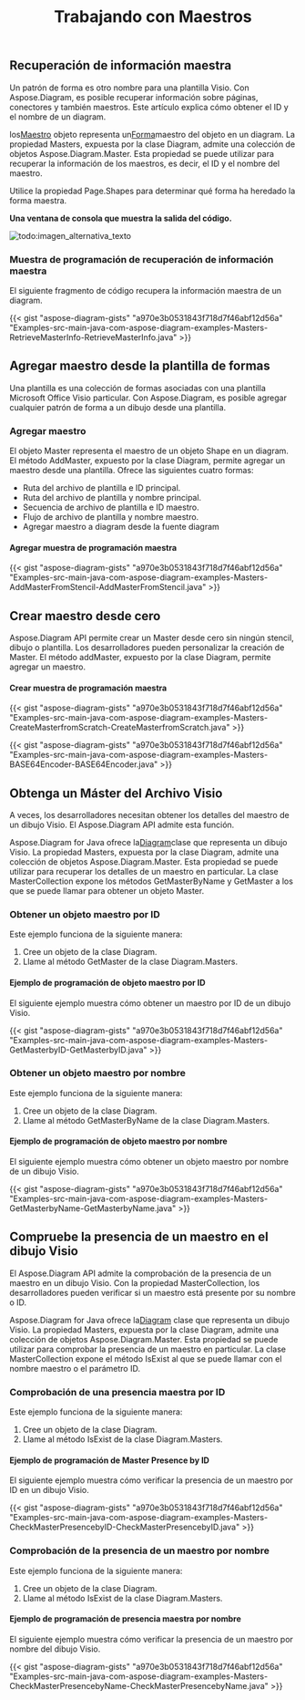 ﻿---
title: Trabajando con Maestros
type: docs
weight: 30
url: /es/java/working-with-masters/
---
## **Recuperación de información maestra**
Un patrón de forma es otro nombre para una plantilla Visio. Con Aspose.Diagram, es posible recuperar información sobre páginas, conectores y también maestros. Este artículo explica cómo obtener el ID y el nombre de un diagram.

 los[Maestro](https://reference.aspose.com/diagram/java/com.aspose.diagram/master) objeto representa un[Forma](https://reference.aspose.com/diagram/java/com.aspose.diagram/shape)maestro del objeto en un diagram. La propiedad Masters, expuesta por la clase Diagram, admite una colección de objetos Aspose.Diagram.Master. Esta propiedad se puede utilizar para recuperar la información de los maestros, es decir, el ID y el nombre del maestro.

Utilice la propiedad Page.Shapes para determinar qué forma ha heredado la forma maestra.

**Una ventana de consola que muestra la salida del código.** 

![todo:imagen_alternativa_texto](http://i.imgur.com/DPn5sP9.png)
### **Muestra de programación de recuperación de información maestra**
El siguiente fragmento de código recupera la información maestra de un diagram.

{{< gist "aspose-diagram-gists" "a970e3b0531843f718d7f46abf12d56a" "Examples-src-main-java-com-aspose-diagram-examples-Masters-RetrieveMasterInfo-RetrieveMasterInfo.java" >}}
## **Agregar maestro desde la plantilla de formas**
Una plantilla es una colección de formas asociadas con una plantilla Microsoft Office Visio particular. Con Aspose.Diagram, es posible agregar cualquier patrón de forma a un dibujo desde una plantilla.
### **Agregar maestro**
El objeto Master representa el maestro de un objeto Shape en un diagram. El método AddMaster, expuesto por la clase Diagram, permite agregar un maestro desde una plantilla. Ofrece las siguientes cuatro formas:

- Ruta del archivo de plantilla e ID principal.
- Ruta del archivo de plantilla y nombre principal.
- Secuencia de archivo de plantilla e ID maestro.
- Flujo de archivo de plantilla y nombre maestro.
- Agregar maestro a diagram desde la fuente diagram
#### **Agregar muestra de programación maestra**
{{< gist "aspose-diagram-gists" "a970e3b0531843f718d7f46abf12d56a" "Examples-src-main-java-com-aspose-diagram-examples-Masters-AddMasterFromStencil-AddMasterFromStencil.java" >}}
## **Crear maestro desde cero**
Aspose.Diagram API permite crear un Master desde cero sin ningún stencil, dibujo o plantilla. Los desarrolladores pueden personalizar la creación de Master. El método addMaster, expuesto por la clase Diagram, permite agregar un maestro.
#### **Crear muestra de programación maestra**
{{< gist "aspose-diagram-gists" "a970e3b0531843f718d7f46abf12d56a" "Examples-src-main-java-com-aspose-diagram-examples-Masters-CreateMasterfromScratch-CreateMasterfromScratch.java" >}}

{{< gist "aspose-diagram-gists" "a970e3b0531843f718d7f46abf12d56a" "Examples-src-main-java-com-aspose-diagram-examples-Masters-BASE64Encoder-BASE64Encoder.java" >}}
## **Obtenga un Máster del Archivo Visio**
A veces, los desarrolladores necesitan obtener los detalles del maestro de un dibujo Visio. El Aspose.Diagram API admite esta función.

 Aspose.Diagram for Java ofrece la[Diagram](https://reference.aspose.com/diagram/java/com.aspose.diagram/diagram)clase que representa un dibujo Visio. La propiedad Masters, expuesta por la clase Diagram, admite una colección de objetos Aspose.Diagram.Master. Esta propiedad se puede utilizar para recuperar los detalles de un maestro en particular. La clase MasterCollection expone los métodos GetMasterByName y GetMaster a los que se puede llamar para obtener un objeto Master.
### **Obtener un objeto maestro por ID**
Este ejemplo funciona de la siguiente manera:

1. Cree un objeto de la clase Diagram.
1. Llame al método GetMaster de la clase Diagram.Masters.
#### **Ejemplo de programación de objeto maestro por ID**
El siguiente ejemplo muestra cómo obtener un maestro por ID de un dibujo Visio.

{{< gist "aspose-diagram-gists" "a970e3b0531843f718d7f46abf12d56a" "Examples-src-main-java-com-aspose-diagram-examples-Masters-GetMasterbyID-GetMasterbyID.java" >}}
### **Obtener un objeto maestro por nombre**
Este ejemplo funciona de la siguiente manera:

1. Cree un objeto de la clase Diagram.
1. Llame al método GetMasterByName de la clase Diagram.Masters.
#### **Ejemplo de programación de objeto maestro por nombre**
El siguiente ejemplo muestra cómo obtener un objeto maestro por nombre de un dibujo Visio.

{{< gist "aspose-diagram-gists" "a970e3b0531843f718d7f46abf12d56a" "Examples-src-main-java-com-aspose-diagram-examples-Masters-GetMasterbyName-GetMasterbyName.java" >}}
## **Compruebe la presencia de un maestro en el dibujo Visio**
El Aspose.Diagram API admite la comprobación de la presencia de un maestro en un dibujo Visio. Con la propiedad MasterCollection, los desarrolladores pueden verificar si un maestro está presente por su nombre o ID.

 Aspose.Diagram for Java ofrece la[Diagram](https://reference.aspose.com/diagram/java/com.aspose.diagram/diagram) clase que representa un dibujo Visio. La propiedad Masters, expuesta por la clase Diagram, admite una colección de objetos Aspose.Diagram.Master. Esta propiedad se puede utilizar para comprobar la presencia de un maestro en particular. La clase MasterCollection expone el método IsExist al que se puede llamar con el nombre maestro o el parámetro ID.
### **Comprobación de una presencia maestra por ID**
Este ejemplo funciona de la siguiente manera:

1. Cree un objeto de la clase Diagram.
1. Llame al método IsExist de la clase Diagram.Masters.
#### **Ejemplo de programación de Master Presence by ID**
El siguiente ejemplo muestra cómo verificar la presencia de un maestro por ID en un dibujo Visio.

{{< gist "aspose-diagram-gists" "a970e3b0531843f718d7f46abf12d56a" "Examples-src-main-java-com-aspose-diagram-examples-Masters-CheckMasterPresencebyID-CheckMasterPresencebyID.java" >}}
### **Comprobación de la presencia de un maestro por nombre**
Este ejemplo funciona de la siguiente manera:

1. Cree un objeto de la clase Diagram.
1. Llame al método IsExist de la clase Diagram.Masters.
#### **Ejemplo de programación de presencia maestra por nombre**
El siguiente ejemplo muestra cómo verificar la presencia de un maestro por nombre del dibujo Visio.

{{< gist "aspose-diagram-gists" "a970e3b0531843f718d7f46abf12d56a" "Examples-src-main-java-com-aspose-diagram-examples-Masters-CheckMasterPresencebyName-CheckMasterPresencebyName.java" >}}
